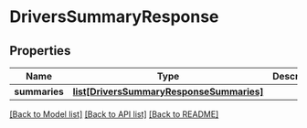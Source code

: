 # DriversSummaryResponse

## Properties
Name | Type | Description | Notes
------------ | ------------- | ------------- | -------------
**summaries** | [**list[DriversSummaryResponseSummaries]**](DriversSummaryResponseSummaries.md) |  | [optional] 

[[Back to Model list]](../README.md#documentation-for-models) [[Back to API list]](../README.md#documentation-for-api-endpoints) [[Back to README]](../README.md)


